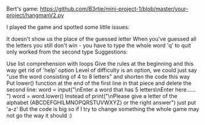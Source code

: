 Bert's game: https://github.com/B3rtje/mini-project-1/blob/master/your-project/hangmanV2.py

I played the game and spotted some little issues:

It doesn't show us the place of the guessed letter
When you've guessed all the letters you still don't win - you have to type the whole word
'q' to quit only worked from the second type
Suggestions:

Use list comprehension with loops
Give the rules at the beginning and this way get rid of 'help' option
Level of difficulty is an option, we could just say "use the word consisting of 4 to 8 letters" and shorten the code this way
Put lower() function at the end of the first line in that piece and delete the second line: word = input("\nEnter a word that has 5 letters\nEnter here...... ") word = word.lower()
Instead of print("\nPlease give a letter of the alphabet (ABCDEFGHILMNOPQRSTUVWXYZ) or the right answer") just put 'a-z'
But the code is big so if I try to change something the whole game may not go the way it should :)
